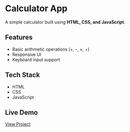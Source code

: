 # Calculator App  

A simple calculator built using **HTML, CSS, and JavaScript**.  

## Features
- Basic arithmetic operations (+, -, ×, ÷)  
- Responsive UI  
- Keyboard input support  

## Tech Stack
- HTML  
- CSS  
- JavaScript  

## Live Demo
[View Project](https://sarath-kumarg.github.io/calculator-app/)

